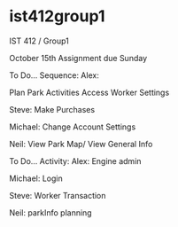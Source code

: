 # ist412group1
IST 412 / Group1

October 15th
Assignment due Sunday

To Do... Sequence:
Alex:

Plan Park Activities
Access Worker Settings

Steve:
Make Purchases

Michael:
Change Account Settings

Neil:
View Park Map/ View General Info

To Do... Activity: 
Alex:
Engine
admin

Michael: 
Login

Steve:
Worker
Transaction

Neil:
parkInfo
planning

